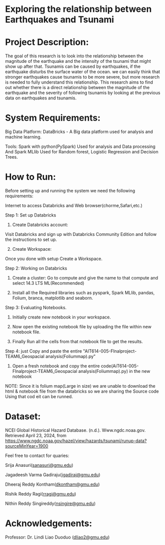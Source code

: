
# Exploring the relationship between Earthquakes and Tsunami

# Project Description:


The goal of this research is to look into the relationship between the magnitude of the earthquake and the intensity of the tsunami that might show up after that. Tsunamis can be caused by earthquakes, if the earthquake disturbs the surface water of the ocean. we can easily think that stronger earthquakes cause tsunamis to be more severe, but more research is needed to fully understand this relationship. This research aims to find out whether there is a direct relationship between the magnitude of the earthquake and the severity of following tsunamis by looking at the previous data on earthquakes and tsunamis.

# System Requirements:

Big Data Platform: DataBricks - A Big data platform used for analysis and machine learning.

Tools: Spark with python(PySpark) Used for analysis and Data processing And Spark MLlib Used for Random forest, Logistic Regression and Decision Trees.

# How to Run:

Before setting up and running the system we need the following requirements:

Internet to access Databricks and Web browser(chorme,Safari,etc.)

Step 1: Set up Databricks

1) Create Databricks account:

Visit Databricks and sign up with Databricks Community Edition and follow the instructions to set up.


2) Create Workspace:

Once you done with setup Create a Workspace.

Step 2: Working on Databricks

1) Create a cluster: Go to compute and give the name to that compute and select 14.3 LTS ML(Recommended)

2) Install all the Required libraries such as pyspark, Spark MLlib, pandas, Folium, branca, matplotlib and seaborn.

Step 3: Evaluating Notebooks.

1) Initially create new notebook in your workspace.

2) Now open the existing notebook file by uploading the file within new notebook file.

3) Finally Run all the cells from that notebook file to get the results.

Step 4: just Copy and paste the entire "AIT614-005-FInalproject-TEAM6_Geospacial analysis(Foliummap).py"

1) Open a fresh notebook and copy the entire code(AiT614-005-FInalproject-TEAM6_Geospacial analysis(Foliummap).py) in the new notebook

NOTE: Since it is folium map(Large in size) we are unable to download the html & notebook file from the databricks so we are sharing the Source code Using that cod eit can be runned.
# Dataset: 

NCEI Global Historical Hazard Database. (n.d.). Www.ngdc.noaa.gov. Retrieved April 23, 2024, from https://www.ngdc.noaa.gov/hazel/view/hazards/tsunami/runup-data?sourceMinYear=1900


Feel free to contact for quaries:

Srija Anasuri(sanasuri@gmu.edu)

Jagadeesh Varma Gadiraju(jgadiraj@gmu.edu)

Dheeraj Reddy Kontham(dkontham@gmu.edu)

Rishik Reddy Ragi(rragi@gmu.edu)

Nithin Reddy Singireddy(nsingire@gmu.edu)

# Acknowledgements:

Professor: Dr. Lindi Liao Duoduo (dliao2@gmu.edu)

